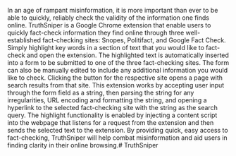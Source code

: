 In an age of rampant misinformation, it is more important than ever to be able to quickly, reliably check the validity of the information one finds online. TruthSniper is a Google Chrome extension that enable users to quickly fact-check information they find online through three well-established fact-checking sites: Snopes, Politifact, and Google Fact Check. 
Simply highlight key words in a section of text that you would like to fact-check and open the extension. The highlighted text is automatically inserted into a form to be submitted to one of the three fact-checking sites. The form can also be manually edited to include any additional information you would like to check. Clicking the button for the respective site opens a page with search results from that site.
This extension works by accepting user input through the form field as a string, then parsing the string for any irregularities, URL encoding and formatting the string, and opening a hyperlink to the selected fact-checking site with the string as the search query. The highlight functionality is enabled by injecting a content script into the webpage that listens for a request from the extension and then sends the selected text to the extension.
By providing quick, easy access to fact-checking, TruthSniper will help combat misinformation and aid users in finding clarity in their online browsing.# TruthSniper
